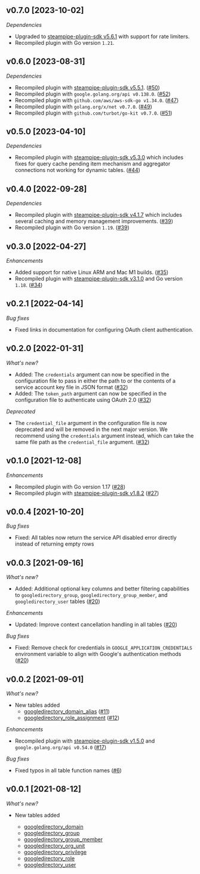 ## v0.7.0 [2023-10-02]

_Dependencies_

- Upgraded to [steampipe-plugin-sdk v5.6.1](https://github.com/turbot/steampipe-plugin-sdk/blob/main/CHANGELOG.md#v561-2023-09-29) with support for rate limiters.
- Recompiled plugin with Go version `1.21`.

## v0.6.0 [2023-08-31]

_Dependencies_

- Recompiled plugin with [steampipe-plugin-sdk v5.5.1](https://github.com/turbot/steampipe-plugin-sdk/blob/main/CHANGELOG.md#v551-2023-07-26). ([#50](https://github.com/turbot/steampipe-plugin-googledirectory/pull/50))
- Recompiled plugin with `google.golang.org/api v0.138.0`. ([#52](https://github.com/turbot/steampipe-plugin-googledirectory/pull/52))
- Recompiled plugin with `github.com/aws/aws-sdk-go v1.34.0`. ([#47](https://github.com/turbot/steampipe-plugin-googledirectory/pull/47))
- Recompiled plugin with `golang.org/x/net v0.7.0`. ([#49](https://github.com/turbot/steampipe-plugin-googledirectory/pull/49))
- Recompiled plugin with `github.com/turbot/go-kit v0.7.0`. ([#51](https://github.com/turbot/steampipe-plugin-googledirectory/pull/51))

## v0.5.0 [2023-04-10]

_Dependencies_

- Recompiled plugin with [steampipe-plugin-sdk v5.3.0](https://github.com/turbot/steampipe-plugin-sdk/blob/main/CHANGELOG.md#v530-2023-03-16) which includes fixes for query cache pending item mechanism and aggregator connections not working for dynamic tables. ([#44](https://github.com/turbot/steampipe-plugin-googledirectory/pull/44))

## v0.4.0 [2022-09-28]

_Dependencies_

- Recompiled plugin with [steampipe-plugin-sdk v4.1.7](https://github.com/turbot/steampipe-plugin-sdk/blob/main/CHANGELOG.md#v417-2022-09-08) which includes several caching and memory management improvements. ([#39](https://github.com/turbot/steampipe-plugin-googledirectory/pull/39))
- Recompiled plugin with Go version `1.19`. ([#39](https://github.com/turbot/steampipe-plugin-googledirectory/pull/39))

## v0.3.0 [2022-04-27]

_Enhancements_

- Added support for native Linux ARM and Mac M1 builds. ([#35](https://github.com/turbot/steampipe-plugin-googledirectory/pull/35))
- Recompiled plugin with [steampipe-plugin-sdk v3.1.0](https://github.com/turbot/steampipe-plugin-sdk/blob/main/CHANGELOG.md#v310--2022-03-30) and Go version `1.18`. ([#34](https://github.com/turbot/steampipe-plugin-googledirectory/pull/34))

## v0.2.1 [2022-04-14]

_Bug fixes_

- Fixed links in documentation for configuring OAuth client authentication.

## v0.2.0 [2022-01-31]

_What's new?_

- Added: The `credentials` argument can now be specified in the configuration file to pass in either the path to or the contents of a service account key file in JSON format ([#32](https://github.com/turbot/steampipe-plugin-googledirectory/pull/32))
- Added: The `token_path` argument can now be specified in the configuration file to authenticate using OAuth 2.0 ([#32](https://github.com/turbot/steampipe-plugin-googledirectory/pull/32))

_Deprecated_

- The `credential_file` argument in the configuration file is now deprecated and will be removed in the next major version. We recommend using the `credentials` argument instead, which can take the same file path as the `credential_file` argument. ([#32](https://github.com/turbot/steampipe-plugin-googledirectory/pull/32))

## v0.1.0 [2021-12-08]

_Enhancements_

- Recompiled plugin with Go version 1.17 ([#28](https://github.com/turbot/steampipe-plugin-googledirectory/pull/28))
- Recompiled plugin with [steampipe-plugin-sdk v1.8.2](https://github.com/turbot/steampipe-plugin-sdk/blob/main/CHANGELOG.md#v182--2021-11-22) ([#27](https://github.com/turbot/steampipe-plugin-googledirectory/pull/27))

## v0.0.4 [2021-10-20]

_Bug fixes_

- Fixed: All tables now return the service API disabled error directly instead of returning empty rows

## v0.0.3 [2021-09-16]

_What's new?_

- Added: Additional optional key columns and better filtering capabilities to `googledirectory_group`, `googledirectory_group_member`, and `googledirectory_user` tables ([#20](https://github.com/turbot/steampipe-plugin-googledirectory/pull/20))

_Enhancements_

- Updated: Improve context cancellation handling in all tables ([#20](https://github.com/turbot/steampipe-plugin-googledirectory/pull/20))

_Bug fixes_

- Fixed: Remove check for credentials in `GOOGLE_APPLICATION_CREDENTIALS` environment variable to align with Google's authentication methods ([#20](https://github.com/turbot/steampipe-plugin-googledirectory/pull/20))

## v0.0.2 [2021-09-01]

_What's new?_

- New tables added
  - [googledirectory_domain_alias](https://hub.steampipe.io/plugins/turbot/googledirectory/tables/googledirectory_domain_alias) ([#11](https://github.com/turbot/steampipe-plugin-googledirectory/pull/11))
  - [googledirectory_role_assignment](https://hub.steampipe.io/plugins/turbot/googledirectory/tables/googledirectory_role_assignment) ([#12](https://github.com/turbot/steampipe-plugin-googledirectory/pull/12))

_Enhancements_

- Recompiled plugin with [steampipe-plugin-sdk v1.5.0](https://github.com/turbot/steampipe-plugin-sdk/blob/main/CHANGELOG.md#v150--2021-08-06) and `google.golang.org/api v0.54.0` ([#17](https://github.com/turbot/steampipe-plugin-googledirectory/pull/17))

_Bug fixes_

- Fixed typos in all table function names ([#6](https://github.com/turbot/steampipe-plugin-googledirectory/pull/6))

## v0.0.1 [2021-08-12]

_What's new?_

- New tables added

  - [googledirectory_domain](https://hub.steampipe.io/plugins/turbot/googledirectory/tables/googledirectory_domain)
  - [googledirectory_group](https://hub.steampipe.io/plugins/turbot/googledirectory/tables/googledirectory_group)
  - [googledirectory_group_member](https://hub.steampipe.io/plugins/turbot/googledirectory/tables/googledirectory_group_member)
  - [googledirectory_org_unit](https://hub.steampipe.io/plugins/turbot/googledirectory/tables/googledirectory_org_unit)
  - [googledirectory_privilege](https://hub.steampipe.io/plugins/turbot/googledirectory/tables/googledirectory_privilege)
  - [googledirectory_role](https://hub.steampipe.io/plugins/turbot/googledirectory/tables/googledirectory_role)
  - [googledirectory_user](https://hub.steampipe.io/plugins/turbot/googledirectory/tables/googledirectory_user)
